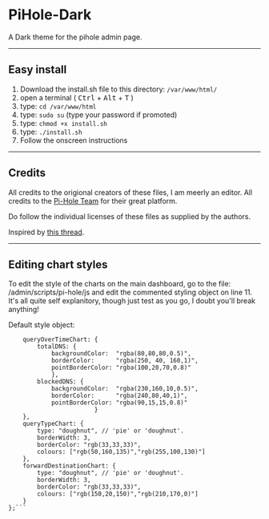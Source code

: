 # PiHole-Dark
A Dark theme for the pihole admin page.



----------

## Easy install

1. Download the install.sh file to this directory: `/var/www/html/`
2. open a terminal ( <kbd>Ctrl</kbd> + <kbd>Alt</kbd> + <kbd>T</kbd> )
3. type: `cd /var/www/html`
4. type: `sudo su` (type your password if promoted)
5. type: `chmod +x install.sh`
6. type: `./install.sh`
7. Follow the onscreen instructions

----------

## Credits

All credits to the origional creators of these files, I am meerly an editor.
All credits to the [Pi-Hole Team](https://pi-hole.net) for their great platform.

Do follow the individual licenses of these files as supplied by the authors.

Inspired by [this thread](https://discourse.pi-hole.net/t/dark-admin-theme/647/62).


----------

## Editing chart styles

To edit the style of the charts on the main dashboard, go to the file: /admin/scripts/pi-hole/js and edit the commented styling object on line 11. It's all quite self explanitory, though just test as you go, I doubt you'll break anything!

Default style object:

```var chartStyle = {
	queryOverTimeChart: {
		totalDNS: {
			backgroundColor:  "rgba(80,80,80,0.5)",
			borderColor:      "rgba(250, 40, 160,1)",
			pointBorderColor: "rgba(100,20,70,0.8)"
			},
		blockedDNS: {
			backgroundColor:  "rgba(230,160,10,0.5)",
            borderColor:      "rgba(240,80,40,1)",
            pointBorderColor: "rgba(90,15,15,0.8)"
                        }
	},
	queryTypeChart: {
		type: "doughnut", // 'pie' or 'doughnut'. 
		borderWidth: 3,
		borderColor: "rgb(33,33,33)",
		colours: ["rgb(50,160,135)","rgb(255,100,130)"]
	},
	forwardDestinationChart: {
		type: "doughnut", // 'pie' or 'doughnut'. 
		borderWidth: 3,
		borderColor: "rgb(33,33,33)",
		colours: ["rgb(150,20,150)","rgb(210,170,0)"]
	}
};```
